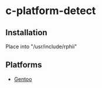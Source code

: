 # c-platform-detect

## Installation

Place into "/usr/include/rphii"

## Platforms

- [Gentoo](https://github.com/rphii/gentoo-ebuilds)

